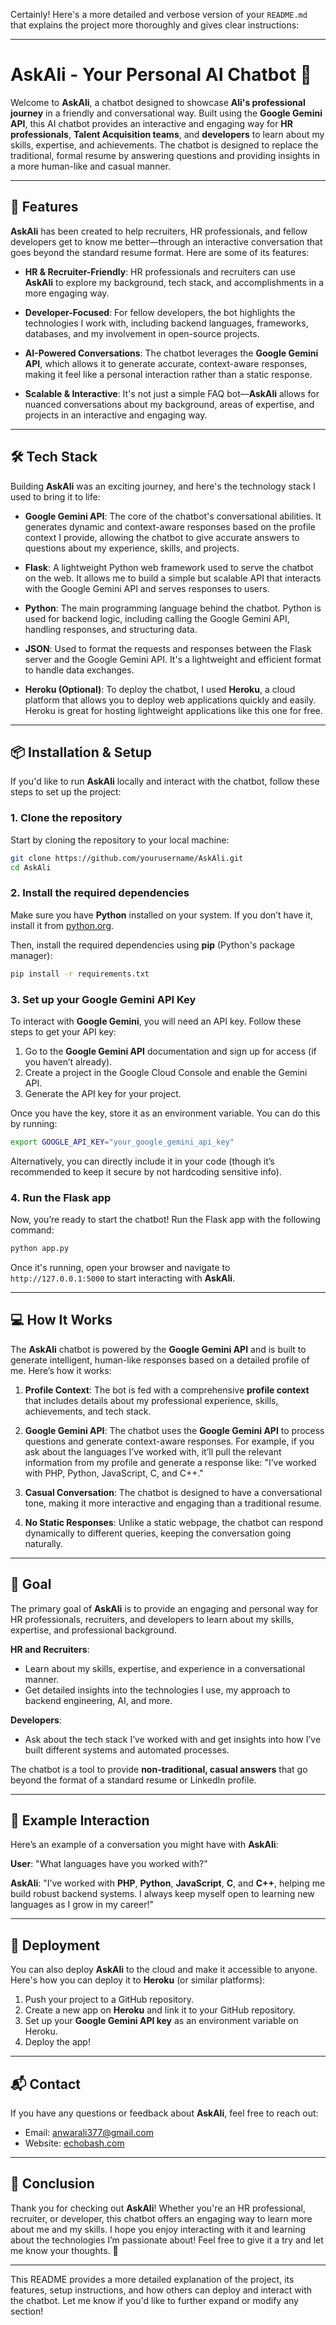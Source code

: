 Certainly! Here's a more detailed and verbose version of your `README.md` that explains the project more thoroughly and gives clear instructions:

---

# AskAli - Your Personal AI Chatbot 🤖

Welcome to **AskAli**, a chatbot designed to showcase **Ali's professional journey** in a friendly and conversational way. Built using the **Google Gemini API**, this AI chatbot provides an interactive and engaging way for **HR professionals**, **Talent Acquisition teams**, and **developers** to learn about my skills, expertise, and achievements. The chatbot is designed to replace the traditional, formal resume by answering questions and providing insights in a more human-like and casual manner.

---

## 🚀 Features

**AskAli** has been created to help recruiters, HR professionals, and fellow developers get to know me better—through an interactive conversation that goes beyond the standard resume format. Here are some of its features:

- **HR & Recruiter-Friendly**: HR professionals and recruiters can use **AskAli** to explore my background, tech stack, and accomplishments in a more engaging way.
  
- **Developer-Focused**: For fellow developers, the bot highlights the technologies I work with, including backend languages, frameworks, databases, and my involvement in open-source projects.

- **AI-Powered Conversations**: The chatbot leverages the **Google Gemini API**, which allows it to generate accurate, context-aware responses, making it feel like a personal interaction rather than a static response.

- **Scalable & Interactive**: It's not just a simple FAQ bot—**AskAli** allows for nuanced conversations about my background, areas of expertise, and projects in an interactive and engaging way.

---

## 🛠️ Tech Stack

Building **AskAli** was an exciting journey, and here's the technology stack I used to bring it to life:

- **Google Gemini API**: The core of the chatbot's conversational abilities. It generates dynamic and context-aware responses based on the profile context I provide, allowing the chatbot to give accurate answers to questions about my experience, skills, and projects.

- **Flask**: A lightweight Python web framework used to serve the chatbot on the web. It allows me to build a simple but scalable API that interacts with the Google Gemini API and serves responses to users.

- **Python**: The main programming language behind the chatbot. Python is used for backend logic, including calling the Google Gemini API, handling responses, and structuring data.

- **JSON**: Used to format the requests and responses between the Flask server and the Google Gemini API. It's a lightweight and efficient format to handle data exchanges.

- **Heroku (Optional)**: To deploy the chatbot, I used **Heroku**, a cloud platform that allows you to deploy web applications quickly and easily. Heroku is great for hosting lightweight applications like this one for free.

---

## 📦 Installation & Setup

If you'd like to run **AskAli** locally and interact with the chatbot, follow these steps to set up the project:

### 1. Clone the repository

Start by cloning the repository to your local machine:

```bash
git clone https://github.com/yourusername/AskAli.git
cd AskAli
```

### 2. Install the required dependencies

Make sure you have **Python** installed on your system. If you don’t have it, install it from [python.org](https://www.python.org/).

Then, install the required dependencies using **pip** (Python's package manager):

```bash
pip install -r requirements.txt
```

### 3. Set up your Google Gemini API Key

To interact with **Google Gemini**, you will need an API key. Follow these steps to get your API key:

1. Go to the **Google Gemini API** documentation and sign up for access (if you haven’t already).
2. Create a project in the Google Cloud Console and enable the Gemini API.
3. Generate the API key for your project.

Once you have the key, store it as an environment variable. You can do this by running:

```bash
export GOOGLE_API_KEY="your_google_gemini_api_key"
```

Alternatively, you can directly include it in your code (though it’s recommended to keep it secure by not hardcoding sensitive info).

### 4. Run the Flask app

Now, you’re ready to start the chatbot! Run the Flask app with the following command:

```bash
python app.py
```

Once it's running, open your browser and navigate to `http://127.0.0.1:5000` to start interacting with **AskAli**.

---

## 💻 How It Works

The **AskAli** chatbot is powered by the **Google Gemini API** and is built to generate intelligent, human-like responses based on a detailed profile of me. Here’s how it works:

1. **Profile Context**: The bot is fed with a comprehensive **profile context** that includes details about my professional experience, skills, achievements, and tech stack.
   
2. **Google Gemini API**: The chatbot uses the **Google Gemini API** to process questions and generate context-aware responses. For example, if you ask about the languages I’ve worked with, it’ll pull the relevant information from my profile and generate a response like: "I’ve worked with PHP, Python, JavaScript, C, and C++."
   
3. **Casual Conversation**: The chatbot is designed to have a conversational tone, making it more interactive and engaging than a traditional resume.

4. **No Static Responses**: Unlike a static webpage, the chatbot can respond dynamically to different queries, keeping the conversation going naturally.

---

## 🎯 Goal

The primary goal of **AskAli** is to provide an engaging and personal way for HR professionals, recruiters, and developers to learn about my skills, expertise, and professional background. 

**HR and Recruiters**: 
- Learn about my skills, expertise, and experience in a conversational manner.
- Get detailed insights into the technologies I use, my approach to backend engineering, AI, and more.

**Developers**:
- Ask about the tech stack I’ve worked with and get insights into how I’ve built different systems and automated processes.

The chatbot is a tool to provide **non-traditional, casual answers** that go beyond the format of a standard resume or LinkedIn profile.

---

## 📝 Example Interaction

Here’s an example of a conversation you might have with **AskAli**:

**User**: "What languages have you worked with?"

**AskAli**: "I’ve worked with **PHP**, **Python**, **JavaScript**, **C**, and **C++**, helping me build robust backend systems. I always keep myself open to learning new languages as I grow in my career!"

---

## 🔧 Deployment

You can also deploy **AskAli** to the cloud and make it accessible to anyone. Here's how you can deploy it to **Heroku** (or similar platforms):

1. Push your project to a GitHub repository.
2. Create a new app on **Heroku** and link it to your GitHub repository.
3. Set up your **Google Gemini API key** as an environment variable on Heroku.
4. Deploy the app!

---

## 📬 Contact

If you have any questions or feedback about **AskAli**, feel free to reach out:

- Email: [anwarali377@gmail.com](mailto:anwarali377@gmail.com)
- Website: [echobash.com](https://echobash.com)

---

## 🎉 Conclusion

Thank you for checking out **AskAli**! Whether you're an HR professional, recruiter, or developer, this chatbot offers an engaging way to learn more about me and my skills. I hope you enjoy interacting with it and learning about the technologies I’m passionate about! Feel free to give it a try and let me know your thoughts. 🙌

---

This README provides a more detailed explanation of the project, its features, setup instructions, and how others can deploy and interact with the chatbot. Let me know if you'd like to further expand or modify any section!
